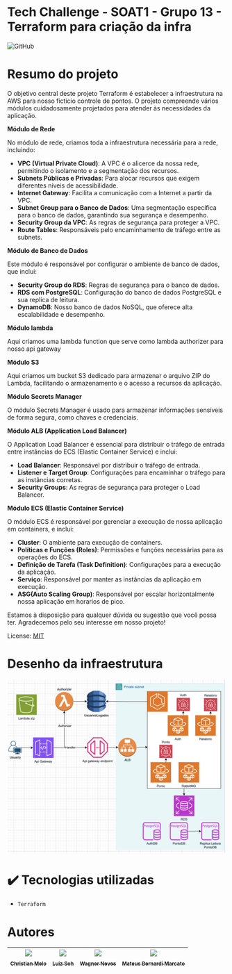 # Tech Challenge - SOAT1 - Grupo 13 - Terraform para criação da infra </h1>

![GitHub](https://img.shields.io/github/license/dropbox/dropbox-sdk-java)

# Resumo do projeto

O objetivo central deste projeto Terraform é estabelecer a infraestrutura na AWS para nosso fictício controle de pontos. O projeto compreende vários módulos cuidadosamente projetados para atender às necessidades da aplicação.

**Módulo de Rede**

No módulo de rede, criamos toda a infraestrutura necessária para a rede, incluindo:

- **VPC (Virtual Private Cloud)**: A VPC é o alicerce da nossa rede, permitindo o isolamento e a segmentação dos recursos.
- **Subnets Públicas e Privadas**: Para alocar recursos que exigem diferentes níveis de acessibilidade.
- **Internet Gateway**: Facilita a comunicação com a Internet a partir da VPC.
- **Subnet Group para o Banco de Dados**: Uma segmentação específica para o banco de dados, garantindo sua segurança e desempenho.
- **Security Group da VPC**: As regras de segurança para proteger a VPC.
- **Route Tables**: Responsáveis pelo encaminhamento de tráfego entre as subnets.

**Módulo de Banco de Dados**

Este módulo é responsável por configurar o ambiente de banco de dados, que inclui:

- **Security Group do RDS**: Regras de segurança para o banco de dados.
- **RDS com PostgreSQL**: Configuração do banco de dados PostgreSQL e sua replica de leitura.
- **DynamoDB**: Nosso banco de dados NoSQL, que oferece alta escalabilidade e desempenho.

**Módulo lambda**

Aqui criamos uma lambda function que serve como lambda authorizer para nosso api gateway

**Módulo S3**

Aqui criamos um bucket S3 dedicado para armazenar o arquivo ZIP do Lambda, facilitando o armazenamento e o acesso a recursos da aplicação.

**Módulo Secrets Manager**

O módulo Secrets Manager é usado para armazenar informações sensíveis de forma segura, como chaves e credenciais.

**Módulo ALB (Application Load Balancer)**

O Application Load Balancer é essencial para distribuir o tráfego de entrada entre instâncias do ECS (Elastic Container Service) e inclui:

- **Load Balancer**: Responsável por distribuir o tráfego de entrada.
- **Listener e Target Group**: Configurações para encaminhar o tráfego para as instâncias corretas.
- **Security Groups**: As regras de segurança para proteger o Load Balancer.

**Módulo ECS (Elastic Container Service)**

O módulo ECS é responsável por gerenciar a execução de nossa aplicação em containers, e inclui:

- **Cluster**: O ambiente para execução de containers.
- **Políticas e Funções (Roles)**: Permissões e funções necessárias para as operações do ECS.
- **Definição de Tarefa (Task Definition)**: Configurações para a execução da aplicação.
- **Serviço**: Responsável por manter as instâncias da aplicação em execução.
- **ASG(Auto Scaling Group)**: Responsável por escalar horizontalmente nossa aplicação em horarios de pico.

Estamos à disposição para qualquer dúvida ou sugestão que você possa ter. Agradecemos pelo seu interesse em nosso projeto!

License: [MIT](License.txt)

# Desenho da infraestrutura

![Infraestrutura na AWS](<Infra.png>)

# ✔️ Tecnologias utilizadas

- ``Terraform``


# Autores

| [<img src="https://avatars.githubusercontent.com/u/28829303?s=400&v=4" width=115><br><sub>Christian Melo</sub>](https://github.com/christiandmelo) |  [<img src="https://avatars.githubusercontent.com/u/89987201?v=4" width=115><br><sub>Luiz Soh</sub>](https://github.com/luiz-soh) |  [<img src="https://avatars.githubusercontent.com/u/21027037?v=4" width=115><br><sub>Wagner Neves</sub>](https://github.com/nevesw) |  [<img src="https://avatars.githubusercontent.com/u/34692183?v=4" width=115><br><sub>Mateus Bernardi Marcato</sub>](https://github.com/xXMateus97Xx) |
| :---: | :---: | :---: | :---: |
